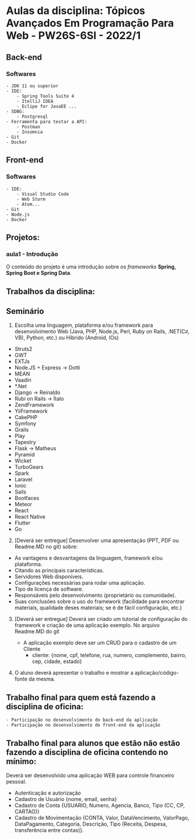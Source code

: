 # Aulas da disciplina: Tópicos Avançados Em Programação Para Web - PW26S-6SI - 2022/1

## Back-end 
### Softwares
	- JDK 11 ou superior
	- IDE:
		- Spring Tools Suite 4
		- ItelliJ IDEA
		- Eclipe for JavaEE ...
	- SDBG:
		- Postgresql
	- Ferramenta para testar a API:
		- Postman
		- Insomnia
	- Git
	- Docker
	
## Front-end 
### Softwares
	- IDE:
		- Visual Studio Code
		- Web Storm
		- Atom...
	- Git
	- Node.js
	- Docker

## Projetos:

### aula1 -  Introdução
O conteúdo do projeto é uma introdução sobre os *frameworks* **Spring, Spring Boot e Spring Data**.



## Trabalhos da disciplina:

## Seminário

 1. Escolha uma linguagem, plataforma e/ou framework para desenvolvimento Web (Java, PHP, Node.js, Perl, Ruby on Rails, .NET(C♯, VB), Python, etc.) ou Híbrido (Android, IOs)
- Struts2
- GWT 
- EXTJs 
- Node.JS + Express -> Dotti
- MEAN 
- Vaadin  
- *.Net 
- Django -> Reinaldo
- Rubi on Rails -> Ítalo
- ZendFramework 
- YiiFramework 
- CakePHP
- Symfony   
- Grails 
- Play 
- Tapestry 
- Flask -> Matheus
- Pyramid
- Wicket
- TurboGears
- Spark
- Laravel 
- Ionic 
- Sails
- Bootfaces
- Meteor 
- React
- React Native
- Flutter
- Go 

2. [Deverá ser entregue] Desenvolver uma apresentação (PPT, PDF ou Readme.MD no git) sobre:
- As vantagens e desvantagens da linguagem, framework e/ou plataforma. 
- Citando as principais características. 
- Servidores Web disponíveis. 
- Configurações necessárias para rodar uma aplicação. 
- Tipo de licença de software. 
- Responsáveis pelo desenvolvimento (proprietário ou comunidade). 
- Suas conclusões sobre o uso do framework (facilidade para encontrar materiais, qualidade deses materiais; se é de fácil configuração, etc.)


3. [Deverá ser entregue] Deverá ser criado um tutorial de configuração do framework e criação de uma aplicação exemplo. No arquivo Readme.MD do git

	- A aplicação exemplo deve ser um CRUD para o cadastro de um Cliente
		- cliente: {nome, cpf, telefone, rua, numero, complemento, bairro, cep, cidade, estado}


4. O aluno deverá apresentar o trabalho e mostrar a aplicação/código-fonte da mesma.

## Trabalho final para quem está fazendo a disciplina de oficina:
	- Participação no desenvolvimento do back-end da aplicação
	- Participação no desenvolvimento do front-end da aplicação

## Trabalho final para alunos que estão não estão fazendo a disciplina de oficina contendo no mínimo: 

Deverá ser desenvolvido uma aplicação WEB para controle financeiro pessoal.

 - Autenticação e autorização
 - Cadastro de Usuário {nome, email, senha}
 - Cadastro de Conta {USUARIO, Numero, Agencia, Banco, Tipo (CC, CP, CARTAO)}
 - Cadastro de Movimentação {CONTA, Valor, DataVencimento, ValorPago, DataPagamento, Categoria, Descrição, Tipo (Receita, Despesa, transferência entre contas)}.